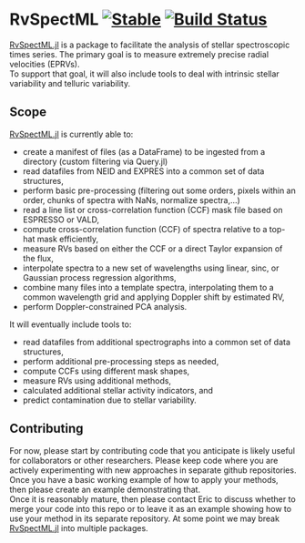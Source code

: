 # RvSpectML [![Stable](https://img.shields.io/badge/docs-stable-blue.svg)](https://eford.github.io/RvSpectML.jl/stable) [![Build Status](https://github.com/eford/RvSpectML.jl/workflows/CI/badge.svg)](https://github.com/eford/RvSpectML.jl/actions) 
<!--- [![Dev](https://img.shields.io/badge/docs-dev-blue.svg)](https://eford.github.io/RvSpectML.jl/dev) --->  
<!--- [![Coverage](https://codecov.io/gh/eford/RvSpectML.jl/branch/master/graph/badge.svg)](https://codecov.io/gh/eford/RvSpectML.jl) --->

[RvSpectML.jl](https://github.com/eford/RvSpectML.jl) is a package to facilitate the analysis of stellar spectroscopic times series.
The primary goal is to measure extremely precise radial velocities (EPRVs).  
To support that goal, it will also include tools to deal with intrinsic stellar variability and telluric variability.  

## Scope
[RvSpectML.jl](https://github.com/eford/RvSpectML.jl) is currently able to:
- create a manifest of files (as a DataFrame) to be ingested from a directory (custom filtering via Query.jl)
- read datafiles from NEID and EXPRES into a common set of data structures,
- perform basic pre-processing (filtering out some orders, pixels within an order, chunks of spectra with NaNs, normalize spectra,...)
- read a line list or cross-correlation function (CCF) mask file based on ESPRESSO or VALD, 
- compute cross-correlation function (CCF) of spectra relative to a top-hat mask efficiently, 
- measure RVs based on either the CCF or a direct Taylor expansion of the flux, 
- interpolate spectra to a new set of wavelengths using linear, sinc, or Gaussian process regression algorithms, 
- combine many files into a template spectra, interpolating them to a common wavelength grid and applying Doppler shift by estimated RV,
- perform Doppler-constrained PCA analysis.


It will eventually include tools to:
- read datafiles from additional spectrographs into a common set of data structures,
- perform additional pre-processing steps as needed,
- compute CCFs using different mask shapes, 
- measure RVs using additional methods, 
- calculated additional stellar activity indicators, and 
- predict contamination due to stellar variability.

## Contributing
For now, please start by contributing code that you anticipate is likely useful for collaborators or other researchers.
Please  keep code where you are actively experimenting with new approaches in separate github repositories.  Once you have a basic working example of how to apply your methods, then please create an example demonstrating that.  
Once it is reasonably mature, then please contact Eric to discuss whether to merge your code into this repo or to leave it as an example showing how to use your method in its separate repository.  At some point we may break [RvSpectML.jl](https://github.com/eford/RvSpectML.jl) into multiple packages.
